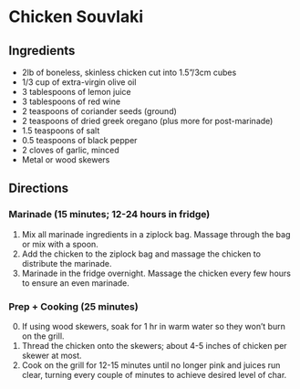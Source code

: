 # Chicken Souvlaki

## Ingredients
- 2lb of boneless, skinless chicken cut into 1.5”/3cm cubes
- 1/3 cup of extra-virgin olive oil
- 3 tablespoons of lemon juice
- 3 tablespoons of red wine
- 2 teaspoons of coriander seeds (ground)
- 2 teaspoons of dried greek oregano (plus more for post-marinade)
- 1.5 teaspoons of salt
- 0.5 teaspoons of black pepper
- 2 cloves of garlic, minced
- Metal or wood skewers

## Directions

### Marinade (15 minutes; 12-24 hours in fridge)
1. Mix all marinade ingredients in a ziplock bag. Massage through the bag or mix with a spoon.
2. Add the chicken to the ziplock bag and massage the chicken to distribute the marinade.
3. Marinade in the fridge overnight. Massage the chicken every few hours to ensure an even marinade.

### Prep + Cooking (25 minutes)
0. If using wood skewers, soak for 1 hr in warm water so they won’t burn on the grill.
1. Thread the chicken onto the skewers; about 4-5 inches of chicken per skewer at most.
2. Cook on the grill for 12-15 minutes until no longer pink and juices run clear, turning every couple of minutes to achieve desired level of char.

